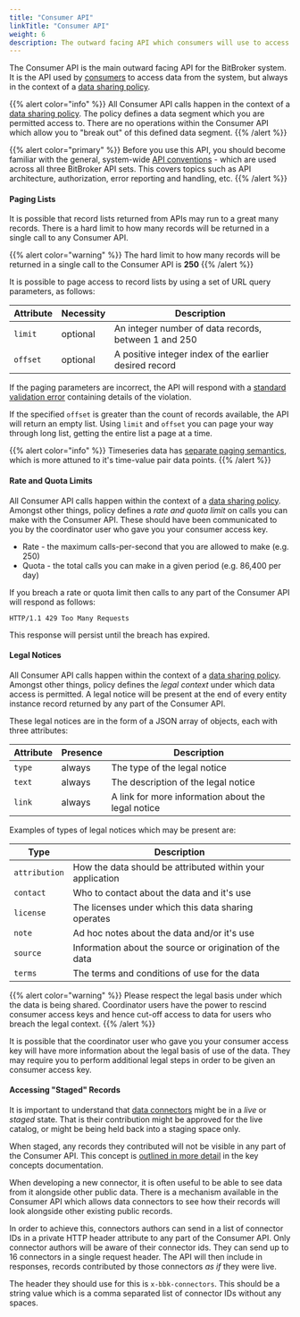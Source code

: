 ```yaml
---
title: "Consumer API"
linkTitle: "Consumer API"
weight: 6
description: The outward facing API which consumers will use to access data from BitBroker
---
```


The Consumer API is the main outward facing API for the BitBroker system. It is the API used by [consumers](/docs/concepts/users/#consumers) to access data from the system, but always in the context of a [data sharing policy](/docs/concepts/policy/).

{{% alert color="info" %}}
All Consumer API calls happen in the context of a [data sharing policy](/docs/concepts/policy/). The policy defines a data segment which you are permitted access to. There are no operations within the Consumer API which allow you to "break out" of this defined data segment.
{{% /alert %}}

{{% alert color="primary" %}}
Before you use this API, you should become familiar with the general, system-wide [API conventions](/docs/api-conventions/) - which are used across all three BitBroker API sets. This covers topics such as API architecture, authorization, error reporting and handling, etc.
{{% /alert %}}

#### Paging Lists

It is possible that record lists returned from APIs may run to a great many records. There is a hard limit to how many records will be returned in a single call to any Consumer API.

{{% alert color="warning" %}}
The hard limit to how many records will be returned in a single call to the Consumer API is __250__
{{% /alert %}}

It is possible to page access to record lists by using a set of URL query parameters, as follows:

Attribute | Necessity | Description
--- | --- | ---
`limit` | <div class="stamp">optional</div> | An integer number of data records, between 1 and 250
`offset` | <div class="stamp">optional</div> | A positive integer index of the earlier desired record

If the paging parameters are incorrect, the API will respond with a [standard validation error](/docs/api-conventions/errors/#validation-error-format) containing details of the violation.

If the specified `offset` is greater than the count of records available, the API will return an empty list. Using `limit` and `offset` you can page your way through long list, getting the entire list a page at a time.

{{% alert color="info" %}}
Timeseries data has [separate paging semantics](/docs/consumer/timeseries/#paging-timeseries), which is more attuned to it's time-value pair data points.
{{% /alert %}}

#### Rate and Quota Limits

All Consumer API calls happen within the context of a [data sharing policy](/docs/concepts/policy/). Amongst other things, policy defines a _rate and quota limit_ on calls you can make with the Consumer API. These should have been communicated to you by the coordinator user who gave you your consumer access key.

* Rate - the maximum calls-per-second that you are allowed to make (e.g. 250)
* Quota - the total calls you can make in a given period (e.g. 86,400 per day)

If you breach a rate or quota limit then calls to any part of the Consumer API will respond as follows:

```
HTTP/1.1 429 Too Many Requests
```

This response will persist until the breach has expired.

#### Legal Notices

All Consumer API calls happen within the context of a [data sharing policy](/docs/concepts/policy/). Amongst other things, policy defines the _legal context_ under which data access is permitted. A legal notice will be present at the end of every entity instance record returned by any part of the Consumer API.

These legal notices are in the form of a JSON array of objects, each with three attributes:

Attribute | Presence | Description
--- | --- | ---
`type` | <div class="stamp">always</div> | The type of the legal notice
`text` | <div class="stamp">always</div> | The description of the legal notice
`link` | <div class="stamp">always</div> | A link for more information about the legal notice

Examples of types of legal notices which may be present are:

Type | Description
--- | ---
`attribution` | How the data should be attributed within your application
`contact` | Who to contact about the data and it's use
`license` | The licenses under which this data sharing operates
`note` | Ad hoc notes about the data and/or it's use
`source` | Information about the source or origination of the data
`terms` | The terms and conditions of use for the data

{{% alert color="warning" %}}
Please respect the legal basis under which the data is being shared. Coordinator users have the power to rescind consumer access keys and hence cut-off access to data for users who breach the legal context.
{{% /alert %}}

It is possible that the coordinator user who gave you your consumer access key will have more information about the legal basis of use of the data. They may require you to perform additional legal steps in order to be given an consumer access key.

#### Accessing "Staged" Records

It is important to understand that [data connectors](/docs/concepts/connectors/) might be in a _live_ or _staged_ state. That is their contribution might be approved for the live catalog, or might be being held back into a staging space only.

When staged, any records they contributed will not be visible in any part of the Consumer API. This concept is [outlined in more detail](/docs/concepts/connectors/#live-vs-staging-connectors) in the key concepts documentation.

When developing a new connector, it is often useful to be able to see data from it alongside other public data. There is a mechanism available in the Consumer API which allows data connectors to see how their records will look alongside other existing public records.

In order to achieve this, connectors authors can send in a list of connector IDs in a private HTTP header attribute to any part of the Consumer API. Only connector authors will be aware of their connector ids. They can send up to 16 connectors in a single request header. The API will then include in responses, records contributed by those connectors _as if_ they were live.

The header they should use for this is `x-bbk-connectors`. This should be a string value which is a comma separated list of connector IDs without any spaces.
